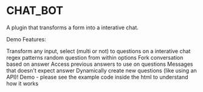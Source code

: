 # CHAT_BOT
 
 A plugin that transforms a form into a interative chat.

Demo
Features:

Transform any input, select (multi or not) to questions on a interative chat
regex patterns 
random question from within options
Fork conversation based on answer
Access previous answers to use on questions
Messages that doesn't expect answer
Dynamically create new questions (like using an API)! Demo - please see the example code inside the html to understand how it works
